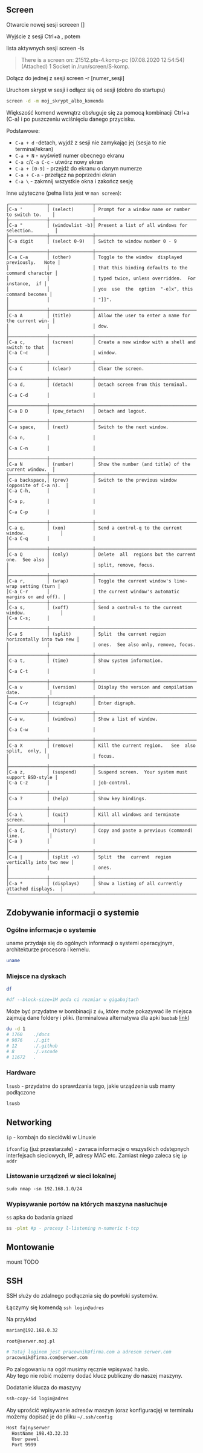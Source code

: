 ## Screen

Otwarcie nowej sesji
screeen []

Wyjście z sesji
Ctrl+a , potem

lista aktywnych sesji
screen -ls

> There is a screen on:
> 21512.pts-4.komp-pc (07.08.2020 12:54:54) (Attached)
> 1 Socket in /run/screen/S-komp.

Dołącz do jednej z sesji
screen -r [numer_sesji]

Uruchom skrypt w sesji i odłącz się od sesji (dobre do startupu)

```bash
screen -d -m moj_skrypt_albo_komenda
```

Większość komend wewnątrz obsługuje się za pomocą kombinacji Ctrl+a (C-a) i po puszczeniu wciśnięciu danego przycisku.

Podstawowe:

- `C-a + d` -detach, wyjdź z sesji nie zamykając jej (sesja to nie terminal/ekran)
- `C-a + N` - wyświetl numer obecnego ekranu
- `C-a c`/`C-a C-c` - utwórz nowy ekran
- `C-a + [0-9]` - przejdź do ekranu o danym numerze
- `C-a + C-a` - przełącz na poprzedni ekran
- `C-a \` - zakmnij wszystkie okna i zakończ sesję

Inne użyteczne (pełna lista jest w `man screen`):

```
┌──────────────┬────────────────┬─────────────────────────────────────────────────────┐
│C-a '         │ (select)       │ Prompt for a window name or number to switch to.    │
├──────────────┼────────────────┼─────────────────────────────────────────────────────┤
│C-a "         │ (windowlist -b)│ Present a list of all windows for selection.        │
├──────────────┼────────────────┼─────────────────────────────────────────────────────┤
│C-a digit     │ (select 0-9)   │ Switch to window number 0 - 9                       │
├──────────────┼────────────────┼─────────────────────────────────────────────────────┤
│C-a C-a       │ (other)        │ Toggle to the window  displayed  previously.   Note │
│              │                │ that this binding defaults to the command character │
│              │                │ typed twice, unless overridden.  For  instance,  if │
│              │                │ you  use  the  option  "-e]x", this command becomes │
│              │                │ "]]".                                               │
├──────────────┼────────────────┼─────────────────────────────────────────────────────┤
│C-a A         │ (title)        │ Allow the user to enter a name for the current win‐ │
│              │                │ dow.                                                │
├──────────────┼────────────────┼─────────────────────────────────────────────────────┤
│C-a c,        │ (screen)       │ Create a new window with a shell and switch to that │
│C-a C-c       │                │ window.                                             │
├──────────────┼────────────────┼─────────────────────────────────────────────────────┤
│C-a C         │ (clear)        │ Clear the screen.                                   │
├──────────────┼────────────────┼─────────────────────────────────────────────────────┤
│C-a d,        │ (detach)       │ Detach screen from this terminal.                   │
│C-a C-d       │                │                                                     │
├──────────────┼────────────────┼─────────────────────────────────────────────────────┤
│C-a D D       │ (pow_detach)   │ Detach and logout.                                  │
├──────────────┼────────────────┼─────────────────────────────────────────────────────┤
│C-a space,    │ (next)         │ Switch to the next window.                          │
│C-a n,        │                │                                                     │
│C-a C-n       │                │                                                     │
├──────────────┼────────────────┼─────────────────────────────────────────────────────┤
│C-a N         │ (number)       │ Show the number (and title) of the current window.  │
├──────────────┼────────────────┼─────────────────────────────────────────────────────┤
│C-a backspace,│ (prev)         │ Switch to the previous window (opposite of C-a n).  │
│C-a C-h,      │                │                                                     │
│C-a p,        │                │                                                     │
│C-a C-p       │                │                                                     │
├──────────────┼────────────────┼─────────────────────────────────────────────────────┤
│C-a q,        │ (xon)          │ Send a control-q to the current window.             │
│C-a C-q       │                │                                                     │
├──────────────┼────────────────┼─────────────────────────────────────────────────────┤
│C-a Q         │ (only)         │ Delete  all  regions but the current one.  See also │
│              │                │ split, remove, focus.                               │
├──────────────┼────────────────┼─────────────────────────────────────────────────────┤
│C-a r,        │ (wrap)         │ Toggle the current window's line-wrap setting (turn │
│C-a C-r       │                │ the current window's automatic margins on and off). │
├──────────────┼────────────────┼─────────────────────────────────────────────────────┤
│C-a s,        │ (xoff)         │ Send a control-s to the current window.             │
│C-a C-s;      │                │                                                     │
├──────────────┼────────────────┼─────────────────────────────────────────────────────┤
│C-a S         │ (split)        │ Split  the current region horizontally into two new │
│              │                │ ones.  See also only, remove, focus.                │
├──────────────┼────────────────┼─────────────────────────────────────────────────────┤
│C-a t,        │ (time)         │ Show system information.                            │
│C-a C-t       │                │                                                     │
├──────────────┼────────────────┼─────────────────────────────────────────────────────┤
│C-a v         │ (version)      │ Display the version and compilation date.           │
├──────────────┼────────────────┼─────────────────────────────────────────────────────┤
│C-a C-v       │ (digraph)      │ Enter digraph.                                      │
├──────────────┼────────────────┼─────────────────────────────────────────────────────┤
│C-a w,        │ (windows)      │ Show a list of window.                              │
│C-a C-w       │                │                                                     │
├──────────────┼────────────────┼─────────────────────────────────────────────────────┤
│C-a X         │ (remove)       │ Kill the current region.   See  also  split,  only, │
│              │                │ focus.                                              │
├──────────────┼────────────────┼─────────────────────────────────────────────────────┤
│C-a z,        │ (suspend)      │ Suspend screen.  Your system must support BSD-style │
│C-a C-z       │                │ job-control.                                        │
├──────────────┼────────────────┼─────────────────────────────────────────────────────┤
│C-a ?         │ (help)         │ Show key bindings.                                  │
├──────────────┼────────────────┼─────────────────────────────────────────────────────┤
│C-a \         │ (quit)         │ Kill all windows and terminate screen.              │
├──────────────┼────────────────┼─────────────────────────────────────────────────────┤
│C-a {,        │ (history)      │ Copy and paste a previous (command) line.           │
│C-a }         │                │                                                     │
├──────────────┼────────────────┼─────────────────────────────────────────────────────┤
│C-a |         │ (split -v)     │ Split  the  current  region vertically into two new │
│              │                │ ones.                                               │
├──────────────┼────────────────┼─────────────────────────────────────────────────────┤
│C-a *         │ (displays)     │ Show a listing of all currently attached displays.  │
└──────────────┴────────────────┴─────────────────────────────────────────────────────┘
```

## Zdobywanie informacji o systemie

### Ogólne informacje o systemie

uname przydaje się do ogólnych informacji o systemi operacyjnym, architekturze procesora i kernelu.

```bash
uname
```

### Miejsce na dyskach

```bash
df

#df --block-size=1M poda ci rozmiar w gigabajtach
```

Może być przydatne w bombinacji z `du`, które może pokazywać ile miejsca zajmują dane foldery i pliki.
(terminalowa alternatywa dla apki `baobab` [link](https://wiki.gnome.org/Apps/DiskUsageAnalyzer))

```bash
du -d 1
# 1760    ./docs
# 9876    ./.git
# 12      ./.github
# 8       ./.vscode
# 11672   .
```

### Hardware

`lsusb` - przydatne do sprawdzania tego, jakie urządzenia usb mamy podłączone

```bash
lsusb
```

## Networking

`ip` - kombajn do sieciówki w Linuxie

`ifconfig` (już przestarzałe) - zwraca informacje o wszystkich odstępnych interfejsach sieciowych, IP, adresy MAC etc. Zamiast niego zaleca się `ip addr`

### Listowanie urządzeń w sieci lokalnej

```
sudo nmap -sn 192.168.1.0/24
```

### Wypisywanie portów na których maszyna nasłuchuje

`ss` apka do badania gniazd

```bash
ss -plnt #p - procesy l-listening n-numeric t-tcp
```

## Montowanie

mount
TODO

## SSH

SSH służy do zdalnego podłącznia się do powłoki systemów.

Łączymy się komendą `ssh login@adres`

Na przykład

```bash
marian@192.168.0.32

root@serwer.moj.pl

# Tutaj loginem jest pracownik@firma.com a adresem serwer.com
pracownik@firma.com@serwer.com
```

Po zalogowaniu na ogół musimy ręcznie wpisywać hasło.  
Aby tego nie robić możemy dodać klucz publiczny do naszej maszyny.

Dodatanie klucza do maszyny

```bash
ssh-copy-id login@adres
```

Aby uprościć wpisywanie adresów maszyn (oraz konfigurację) w terminalu możemy dopisać je do pliku `~/.ssh/config`

```txt
Host fajnyserwer
  HostName 198.43.32.33
  User pawel
  Port 9999
```
